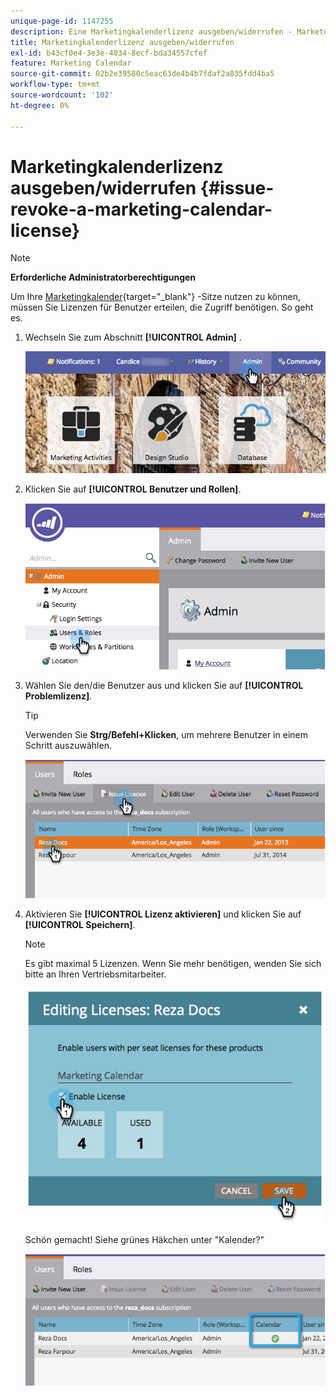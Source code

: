 ```yaml
---
unique-page-id: 1147255
description: Eine Marketingkalenderlizenz ausgeben/widerrufen - Marketo Docs - Produktdokumentation
title: Marketingkalenderlizenz ausgeben/widerrufen
exl-id: b43cf0e4-3e3e-4034-8ecf-bda34557cfef
feature: Marketing Calendar
source-git-commit: 02b2e39580c5eac63de4b4b7fdaf2a835fdd4ba5
workflow-type: tm+mt
source-wordcount: '102'
ht-degree: 0%

---
```


# Marketingkalenderlizenz ausgeben/widerrufen {#issue-revoke-a-marketing-calendar-license}

>[!NOTE]
>
>**Erforderliche Administratorberechtigungen**

Um Ihre [Marketingkalender](/help/marketo/product-docs/core-marketo-concepts/marketing-calendar/understanding-the-calendar/navigating-the-marketing-calendar.md){target="_blank"} -Sitze nutzen zu können, müssen Sie Lizenzen für Benutzer erteilen, die Zugriff benötigen. So geht es.

1. Wechseln Sie zum Abschnitt **[!UICONTROL Admin]** .

   ![](assets/adminhand.png)

1. Klicken Sie auf **[!UICONTROL Benutzer und Rollen]**.

   ![](assets/2.png)

1. Wählen Sie den/die Benutzer aus und klicken Sie auf **[!UICONTROL Problemlizenz]**.

   >[!TIP]
   >
   >Verwenden Sie **Strg/Befehl+Klicken**, um mehrere Benutzer in einem Schritt auszuwählen.

   ![](assets/3.png)

1. Aktivieren Sie **[!UICONTROL Lizenz aktivieren]** und klicken Sie auf **[!UICONTROL Speichern]**.

   >[!NOTE]
   >
   >Es gibt maximal 5 Lizenzen. Wenn Sie mehr benötigen, wenden Sie sich bitte an Ihren Vertriebsmitarbeiter.

   ![](assets/4.png)

   Schön gemacht! Siehe grünes Häkchen unter &quot;Kalender?&quot;

   ![](assets/5.png)
